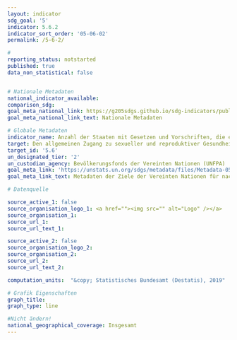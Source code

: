 ```yaml
---
layout: indicator
sdg_goal: '5'
indicator: 5.6.2
indicator_sort_order: '05-06-02'
permalink: /5-6-2/

#
reporting_status: notstarted
published: true
data_non_statistical: false


# Nationale Metadaten
national_indicator_available:
comparison_sdg:
goal_meta_national_link: https://g205sdgs.github.io/sdg-indicators/public/MetaDe/5.6.2.pdf
goal_meta_national_link_text: Nationale Metadaten

# Globale Metadaten
indicator_name: Anzahl der Staaten mit Gesetzen und Vorschriften, die einen uneingeschränkten und gleichberechtigten Zugang für Frauen und Männer im Alter von 15 Jahren und älter zu sexuellen und reproduktiven Gesundheitsleistungen, Informationen und Bildung garantieren
target: Den allgemeinen Zugang zu sexueller und reproduktiver Gesundheit und reproduktiven Rechten gewährleisten, wie im Einklang mit dem Aktionsprogramm der Internationalen Konferenz über Bevölkerung und Entwicklung, der Aktionsplattform von Beijing und den Ergebnisdokumenten ihrer Überprüfungskonferenzen vereinbart
target_id: '5.6'
un_designated_tier: '2'
un_custodian_agency: Bevölkerungsfonds der Vereinten Nationen (UNFPA)
goal_meta_link: 'https://unstats.un.org/sdgs/metadata/files/Metadata-05-06-02.pdf'
goal_meta_link_text: Metadaten der Ziele der Vereinten Nationen für nachhaltige Entwicklung

# Datenquelle

source_active_1: false
source_organisation_logo_1: <a href=""><img src="" alt="Logo" /></a>
source_organisation_1:
source_url_1:
source_url_text_1:

source_active_2: false
source_organisation_logo_2:
source_organisation_2:
source_url_2:
source_url_text_2:

computation_units:  "&copy; Statistisches Bundesamt (Destatis), 2019"

# Grafik Eigenschaften
graph_title:
graph_type: line

#Nicht ändern!
national_geographical_coverage: Insgesamt
---
```

